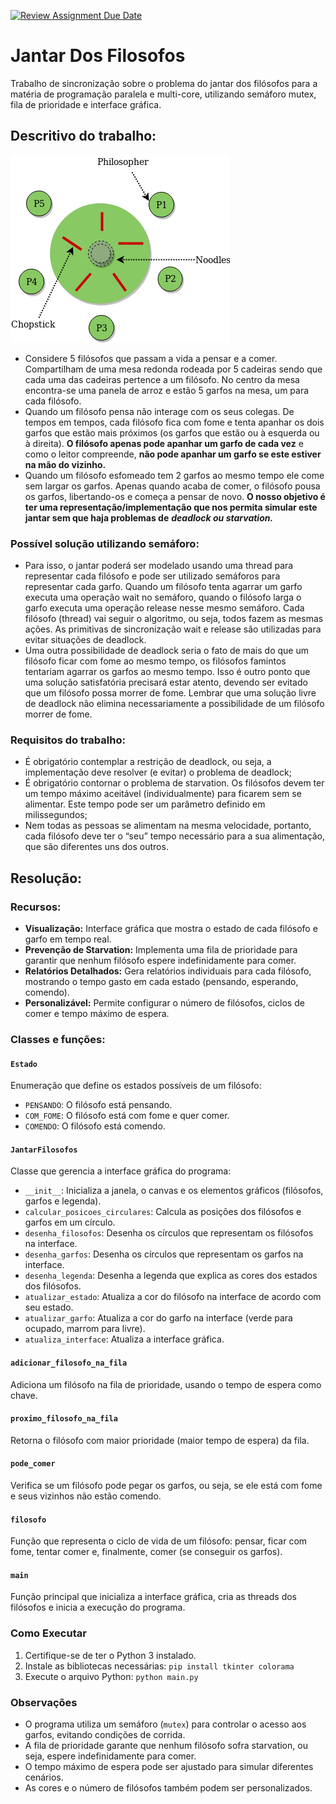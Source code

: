 [![Review Assignment Due Date](https://classroom.github.com/assets/deadline-readme-button-22041afd0340ce965d47ae6ef1cefeee28c7c493a6346c4f15d667ab976d596c.svg)](https://classroom.github.com/a/-Z5ovbbf)

# Jantar Dos Filosofos
Trabalho de sincronização sobre o problema do jantar dos filósofos para a matéria de programação paralela e multi-core, utilizando semáforo mutex, fila de prioridade e interface gráfica.

## Descritivo do trabalho:
![diagrama](diagrama.png)
- Considere 5 filósofos que passam a vida a pensar e a comer. Compartilham de uma mesa redonda rodeada por 5 cadeiras sendo que cada uma das cadeiras pertence a um filósofo. No centro da mesa encontra-se uma panela de arroz e estão 5 garfos na mesa, um para cada filósofo.
- Quando um filósofo pensa não interage com os seus colegas. De tempos em tempos, cada filósofo fica com fome e tenta apanhar os dois garfos que estão mais próximos (os garfos que estão ou à esquerda ou à direita). **O filósofo apenas pode apanhar um garfo de cada vez** e como o leitor compreende, **não pode apanhar um garfo se este estiver na mão do vizinho.**
- Quando um filósofo esfomeado tem 2 garfos ao mesmo tempo ele come sem largar os garfos. Apenas quando acaba de comer, o filósofo pousa os garfos, libertando-os e começa a pensar de novo. **O nosso objetivo é ter uma representação/implementação que nos permita simular este jantar sem que haja problemas de** ***deadlock ou starvation.***

### Possível solução utilizando semáforo:
- Para isso, o jantar poderá ser modelado usando uma thread para representar cada filósofo e pode ser utilizado semáforos para representar cada garfo. Quando um filósofo tenta agarrar um garfo executa uma operação wait no semáforo, quando o filósofo larga o garfo executa uma operação release nesse mesmo semáforo. Cada filósofo (thread) vai seguir o algoritmo, ou seja, todos fazem as mesmas ações. As primitivas de sincronização wait e release são utilizadas para evitar situações de deadlock.
- Uma outra possibilidade de deadlock seria o fato de mais do que um filósofo ficar com fome ao mesmo tempo, os filósofos famintos tentariam agarrar os garfos ao mesmo tempo. Isso é outro ponto que uma solução satisfatória precisará estar atento, devendo ser evitado que um filósofo possa morrer de fome. Lembrar que uma solução livre de deadlock não elimina necessariamente a possibilidade de um filósofo morrer de fome.

### Requisitos do trabalho:

- É obrigatório contemplar a restrição de deadlock, ou seja, a implementação deve resolver (e evitar) o problema de deadlock;
- É obrigatório contornar o problema de starvation. Os filósofos devem ter um tempo máximo aceitável (individualmente) para ficarem sem se alimentar. Este tempo pode ser um parâmetro definido em milissegundos;
- Nem todas as pessoas se alimentam na mesma velocidade, portanto, cada filósofo deve ter o “seu” tempo necessário para a sua alimentação, que são diferentes uns dos outros.

## Resolução:

### Recursos:
* **Visualização:** Interface gráfica que mostra o estado de cada filósofo e garfo em tempo real.
* **Prevenção de Starvation:** Implementa uma fila de prioridade para garantir que nenhum filósofo espere indefinidamente para comer.
* **Relatórios Detalhados:** Gera relatórios individuais para cada filósofo, mostrando o tempo gasto em cada estado (pensando, esperando, comendo).
* **Personalizável:** Permite configurar o número de filósofos, ciclos de comer e tempo máximo de espera.

### Classes e funções:

#### `Estado`
Enumeração que define os estados possíveis de um filósofo:
* `PENSANDO`: O filósofo está pensando.
* `COM_FOME`: O filósofo está com fome e quer comer.
* `COMENDO`: O filósofo está comendo.

#### `JantarFilosofos`
Classe que gerencia a interface gráfica do programa:
* `__init__`: Inicializa a janela, o canvas e os elementos gráficos (filósofos, garfos e legenda).
* `calcular_posicoes_circulares`: Calcula as posições dos filósofos e garfos em um círculo.
* `desenha_filosofos`: Desenha os círculos que representam os filósofos na interface.
* `desenha_garfos`: Desenha os círculos que representam os garfos na interface.
* `desenha_legenda`: Desenha a legenda que explica as cores dos estados dos filósofos.
* `atualizar_estado`: Atualiza a cor do filósofo na interface de acordo com seu estado.
* `atualizar_garfo`: Atualiza a cor do garfo na interface (verde para ocupado, marrom para livre).
* `atualiza_interface`: Atualiza a interface gráfica.

#### `adicionar_filosofo_na_fila`
Adiciona um filósofo na fila de prioridade, usando o tempo de espera como chave.

#### `proximo_filosofo_na_fila`
Retorna o filósofo com maior prioridade (maior tempo de espera) da fila.

#### `pode_comer`
Verifica se um filósofo pode pegar os garfos, ou seja, se ele está com fome e seus vizinhos não estão comendo.

#### `filosofo`
Função que representa o ciclo de vida de um filósofo: pensar, ficar com fome, tentar comer e, finalmente, comer (se conseguir os garfos).

#### `main`
Função principal que inicializa a interface gráfica, cria as threads dos filósofos e inicia a execução do programa.

### Como Executar

1. Certifique-se de ter o Python 3 instalado.
2. Instale as bibliotecas necessárias: `pip install tkinter colorama`
3. Execute o arquivo Python: `python main.py`

### Observações

* O programa utiliza um semáforo (`mutex`) para controlar o acesso aos garfos, evitando condições de corrida.
* A fila de prioridade garante que nenhum filósofo sofra starvation, ou seja, espere indefinidamente para comer.
* O tempo máximo de espera pode ser ajustado para simular diferentes cenários.
* As cores e o número de filósofos também podem ser personalizados.

